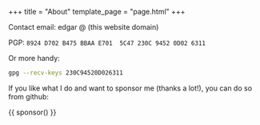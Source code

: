 +++
title = "About"
template_page = "page.html"
+++

Contact email: edgar @ (this website domain)

PGP: `8924 D702 B475 BBAA E701  5C47 230C 9452 0D02 6311`

Or more handy:

```bash
gpg --recv-keys 230C94520D026311
```

If you like what I do and want to sponsor me (thanks a lot!), you can do so from github:

{{ sponsor() }}

